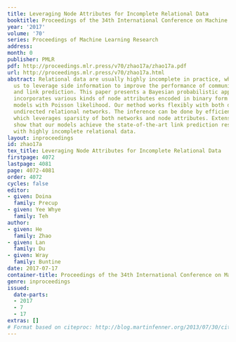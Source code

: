 ```yaml
---
title: Leveraging Node Attributes for Incomplete Relational Data
booktitle: Proceedings of the 34th International Conference on Machine Learning
year: '2017'
volume: '70'
series: Proceedings of Machine Learning Research
address: 
month: 0
publisher: PMLR
pdf: http://proceedings.mlr.press/v70/zhao17a/zhao17a.pdf
url: http://proceedings.mlr.press/v70/zhao17a.html
abstract: Relational data are usually highly incomplete in practice, which inspires
  us to leverage side information to improve the performance of community detection
  and link prediction. This paper presents a Bayesian probabilistic approach that
  incorporates various kinds of node attributes encoded in binary form in relational
  models with Poisson likelihood. Our method works flexibly with both directed and
  undirected relational networks. The inference can be done by efficient Gibbs sampling
  which leverages sparsity of both networks and node attributes. Extensive experiments
  show that our models achieve the state-of-the-art link prediction results, especially
  with highly incomplete relational data.
layout: inproceedings
id: zhao17a
tex_title: Leveraging Node Attributes for Incomplete Relational Data
firstpage: 4072
lastpage: 4081
page: 4072-4081
order: 4072
cycles: false
editor:
- given: Doina
  family: Precup
- given: Yee Whye
  family: Teh
author:
- given: He
  family: Zhao
- given: Lan
  family: Du
- given: Wray
  family: Buntine
date: 2017-07-17
container-title: Proceedings of the 34th International Conference on Machine Learning
genre: inproceedings
issued:
  date-parts:
  - 2017
  - 7
  - 17
extras: []
# Format based on citeproc: http://blog.martinfenner.org/2013/07/30/citeproc-yaml-for-bibliographies/
---
```

